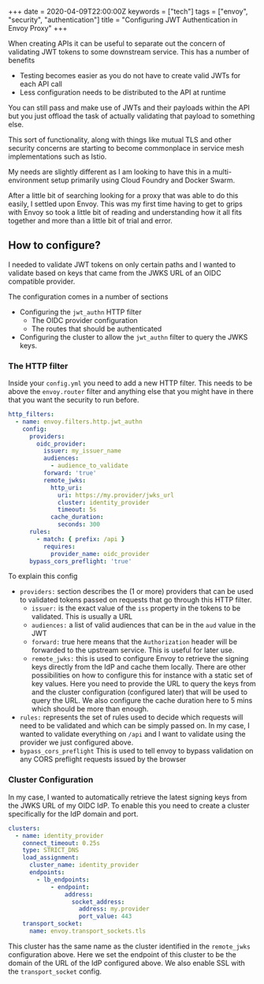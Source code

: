 +++
date = 2020-04-09T22:00:00Z
keywords = ["tech"]
tags = ["envoy", "security", "authentication"]
title = "Configuring JWT Authentication in Envoy Proxy"
+++

When creating APIs it can be useful to separate out the concern of validating JWT tokens to some downstream service. This has a number of benefits

- Testing becomes easier as you do not have to create valid JWTs for each API call
- Less configuration needs to be distributed to the API at runtime

You can still pass and make use of JWTs and their payloads within the API but you just offload the task of actually validating that payload to something else.

This sort of functionality, along with things like mutual TLS and other security concerns are starting to become commonplace in service mesh implementations such as Istio.

My needs are slightly different as I am looking to have this in a multi-environment setup primarily using Cloud Foundry and Docker Swarm.

After a little bit of searching looking for a proxy that was able to do this easily, I settled upon Envoy. This was my first time having to get to grips with Envoy so took a little bit of reading and understanding how it all fits together and more than a little bit of trial and error.

## How to configure?

I needed to validate JWT tokens on only certain paths and I wanted to validate based on keys that came from the JWKS URL of an OIDC compatible provider.

The configuration comes in a number of sections

- Configuring the `jwt_authn` HTTP filter
  - The OIDC provider configuration
  - The routes that should be authenticated
- Configuring the cluster to allow the `jwt_authn` filter to query the JWKS keys.

### The HTTP filter

Inside your `config.yml` you need to add a new HTTP filter. This needs to be above the `envoy.router` filter and anything else that you might have in there that you want the security to run before.

```yaml
http_filters:
  - name: envoy.filters.http.jwt_authn
    config:
      providers:
        oidc_provider:
          issuer: my_issuer_name
          audiences:
            - audience_to_validate
          forward: 'true'
          remote_jwks:
            http_uri:
              uri: https://my.provider/jwks_url
              cluster: identity_provider
              timeout: 5s
            cache_duration:
              seconds: 300
      rules:
        - match: { prefix: /api }
          requires:
            provider_name: oidc_provider
      bypass_cors_preflight: 'true'
```

To explain this config

- `providers:` section describes the (1 or more) providers that can be used to validated tokens passed on requests that go through this HTTP filter.
  - `issuer:` is the exact value of the `iss` property in the tokens to be validated. This is usually a URL
  - `audiences:` a list of valid audiences that can be in the `aud` value in the JWT
  - `forward:` true here means that the `Authorization` header will be forwarded to the upstream service. This is useful for later use.
  - `remote_jwks:` this is used to configure Envoy to retrieve the signing keys directly from the IdP and cache them locally. There are other possibilities on how to configure this for instance with a static set of key values. Here you need to provide the URL to query the keys from and the cluster configuration (configured later) that will be used to query the URL. We also configure the cache duration here to 5 mins which should be more than enough.
- `rules:` represents the set of rules used to decide which requests will need to be validated and which can be simply passed on. In my case, I wanted to validate everything on `/api` and I want to validate using the provider we just configured above.
- `bypass_cors_preflight` This is used to tell envoy to bypass validation on any CORS preflight requests issued by the browser

### Cluster Configuration

In my case, I wanted to automatically retrieve the latest signing keys from the JWKS URL of my OIDC IdP. To enable this you need to create a cluster specifically for the IdP domain and port.

```yaml
clusters:
  - name: identity_provider
    connect_timeout: 0.25s
    type: STRICT_DNS
    load_assignment:
      cluster_name: identity_provider
      endpoints:
        - lb_endpoints:
            - endpoint:
                address:
                  socket_address:
                    address: my.provider
                    port_value: 443
    transport_socket:
      name: envoy.transport_sockets.tls
```

This cluster has the same name as the cluster identified in the `remote_jwks` configuration above. Here we set the endpoint of this cluster to be the domain of the URL of the IdP configured above. We also enable SSL with the `transport_socket` config.
